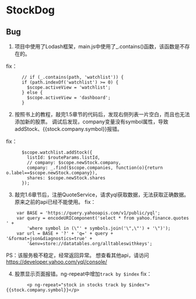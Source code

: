# StockDog

## Bug
1. 项目中使用了Lodash框架，main.js中使用了_.contains()函数，该函数是不存在的。

fix：
```
      // if (_.contains(path, 'watchlist')) {
      if (path.indexOf('watchlist') >= 0) {
        $scope.activeView = 'watchlist';
      } else {
        $scope.activeView = 'dashboard';
      }
```

2. 按照书上的教程，敲完1.5章节的代码后，发现右侧列表一片空白，而且也无法添加新的股票。
调试后发现，company变量没有symbol属性，导致addStock、{{stock.company.symbol}}报错。

fix：
```
      $scope.watchlist.addStock({
        listId: $routeParams.listId,
        // company: $scope.newStock.company,
        company: _.find($scope.companies, function(o){return o.label==$scope.newStock.company}),
        shares: $scope.newStock.shares
      });
```

3. 敲完1.6章节后，注册QuoteService，请求yql获取数据，无法获取正确数据。原来之前的api已经不能使用。
fix：
```
    var BASE = 'https://query.yahooapis.com/v1/public/yql';
    var query = encodeURIComponent('select * from yahoo.finance.quotes ' +
        'where symbol in (\"' + symbols.join('\",\"') + '\")');
    var url = BASE + '?' + 'q=' + query + '&format=json&diagnostics=true' +
        '&env=store://datatables.org/alltableswithkeys';
```
PS：该服务极不稳定，经常返回异常。
想查看其他api，请访问 https://developer.yahoo.com/yql/console/

4. 股票显示页面报错。ng-repeat中增加`track by $index`
fix：
```
        <p ng-repeat="stock in stocks track by $index">{{stock.company.symbol}}</p>

```
